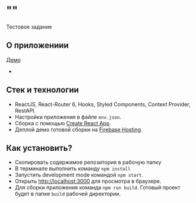 # ""

Тестовое задание

## О приложениии

[Демо](https://kostyanb.github.io/React-Router6-Demo/)

-

## Стек и технологии

- ReactJS, React-Router 6, Hooks, Styled Components, Context Provider, RestAPI.
- Настройки приложения в файле `env.json`.
- Сборка с помощью [Create React App](https://github.com/facebook/create-react-app).
- Деплой демо готовой сборки на [Firebase Hosting](https://firebase.google.com).

## Как установить?

- Скопировать содержимое репозитория в рабочую папку
- В терминале выполнить команду `npm install`
- Запустить development mode командой `npm start`.
- Открыть [http://localhost:3000](http://localhost:3000) для просмотра в браузере.
- Для сборки приложения команда `npm run build`. Готовый проект будет в папке `build` рабочей директории.
